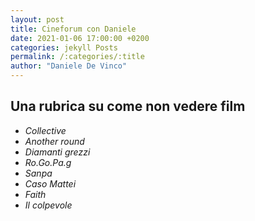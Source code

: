 ```yaml
---
layout: post
title: Cineforum con Daniele
date: 2021-01-06 17:00:00 +0200
categories: jekyll Posts
permalink: /:categories/:title
author: "Daniele De Vinco"
---
```


## Una rubrica su come non vedere film

- _Collective_
- _Another round_
- _Diamanti grezzi_
- _Ro.Go.Pa.g_
- _Sanpa_
- _Caso Mattei_
- _Faith_
- _Il colpevole_

